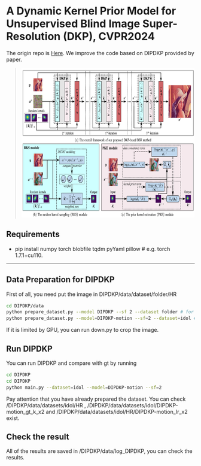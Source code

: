 
# A Dynamic Kernel Prior Model for Unsupervised Blind Image Super-Resolution (DKP), CVPR2024

The origin repo is [Here](https://github.com/XYLGroup/DKP). We improve the code based on DIPDKP provided by paper.

><p align="center">
  > <img height="400" src="./illustrations/DKP8.png">
</p>

## Requirements
- pip install numpy torch blobfile tqdm pyYaml pillow    # e.g. torch 1.7.1+cu110.

---

## Data Preparation for DIPDKP
First of all, you need put the image in DIPDKP/data/dataset/folder/HR
```bash
cd DIPDKP/data
python prepare_dataset.py --model DIPDKP --sf 2 --dataset folder # for DIPDKP gaussian blur
python prepare_dataset.py --model=DIPDKP-motion --sf=2 --dataset=idol # for DIPDKP motion blur
```

If it is limited by GPU, you can run down.py to crop the image.

## Run DIPDKP

You can run DIPDKP and compare with gt by running

```bash
cd DIPDKP
cd DIPDKP
python main.py --dataset=idol --model=DIPDKP-motion --sf=2
```

Pay attention that you have already prepared the dataset. You can check /DIPDKP/data/datasets/idol/HR , /DIPDKP/data/datasets/idol/DIPDKP-motion_gt_k_x2 and /DIPDKP/data/datasets/idol/HR/DIPDKP-motion_lr_x2 exist.

## Check the result
All of the results are saved in /DIPDKP/data/log_DIPDKP, you can check the results.
